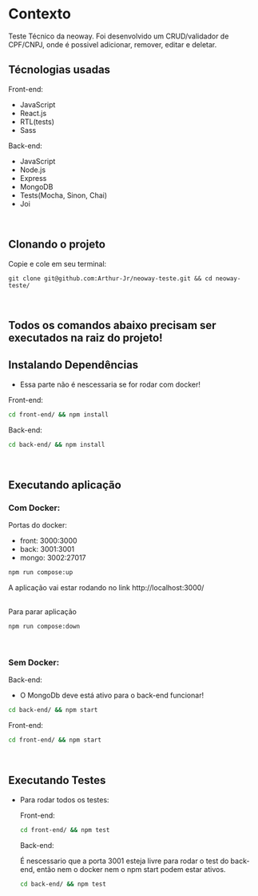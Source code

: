 # Contexto
Teste Técnico da neoway. Foi desenvolvido um CRUD/validador de CPF/CNPJ, onde é possivel adicionar, remover, editar e deletar.

## Técnologias usadas

Front-end:
  - JavaScript
  - React.js
  - RTL(tests)
  - Sass

Back-end:
  - JavaScript
  - Node.js
  - Express
  - MongoDB
  - Tests(Mocha, Sinon, Chai)
  - Joi

<br>

## Clonando o projeto

Copie e cole em seu terminal:

```
git clone git@github.com:Arthur-Jr/neoway-teste.git && cd neoway-teste/
```

<br>

## Todos os comandos abaixo precisam ser executados na raiz do projeto!

## Instalando Dependências
  - Essa parte não é nescessaria se for rodar com docker!

Front-end:
```bash
cd front-end/ && npm install
``` 

Back-end:
```bash
cd back-end/ && npm install
``` 

<br>

## Executando aplicação
  ### Com Docker:

  Portas do docker:
  - front: 3000:3000
  - back: 3001:3001
  - mongo: 3002:27017 

  ```bash
  npm run compose:up
  ``` 

  A aplicação vai estar rodando no link http://localhost:3000/

  <br>
  Para parar aplicação

  ```bash
  npm run compose:down
  ```

  <br>

  ### Sem Docker:

  Back-end:
    
  - O MongoDb deve está ativo para o back-end funcionar!

  ```bash
  cd back-end/ && npm start
  ``` 

  Front-end:

  ```bash
  cd front-end/ && npm start
  ``` 

<br>


## Executando Testes

* Para rodar todos os testes:

  Front-end:
  ```bash
  cd front-end/ && npm test
  ``` 

  Back-end:

  É nescessario que a porta 3001 esteja livre para rodar o test do back-end, então nem o docker nem o npm start podem estar ativos. 
  ```bash
  cd back-end/ && npm test
  ``` 
